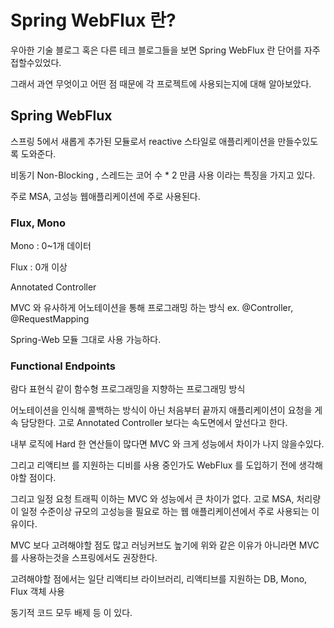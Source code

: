 # Spring WebFlux 란?

우아한 기술 블로그 혹은 다른 테크 블로그들을 보면 Spring WebFlux 란 단어를 자주 접할수있었다.

그래서 과연 무엇이고 어떤 점 때문에 각 프로젝트에 사용되는지에 대해 알아보았다.



## Spring WebFlux

스프링 5에서 새롭게 추가된 모듈로서 reactive 스타일로 애플리케이션을 만들수있도록 도와준다.

비동기 Non-Blocking , 스레드는 코어 수 \* 2 만큼 사용 이라는 특징을 가지고 있다.

주로 MSA, 고성능 웹애플리케이션에 주로 사용된다.



### Flux, Mono

Mono : 0\~1개 데이터

Flux :  0개 이상

Annotated Controller

MVC 와 유사하게 어노테이션을 통해 프로그래밍 하는 방식 ex. @Controller, @RequestMapping&#x20;

Spring-Web 모듈 그대로 사용 가능하다.



### Functional Endpoints

람다 표현식 같이 함수형 프로그래밍을 지향하는 프로그래밍 방식

어노테이션을 인식해 콜백하는 방식이 아닌 처음부터 끝까지 애플리케이션이 요청을 게속 담당한다. 고로 Annotated Controller 보다는 속도면에서 앞선다고 한다.

내부 로직에 Hard 한 연산들이 많다면 MVC 와 크게 성능에서 차이가 나지 않을수있다.

그리고 리액티브 를 지원하는 디비를 사용 중인가도 WebFlux 를 도입하기 전에 생각해야할 점이다.

그리고 일정 요청 트래픽 이하는 MVC 와 성능에서 큰 차이가 없다. 고로 MSA, 처리량이 일정 수준이상 규모의 고성능을 필요로 하는 웹 애플리케이션에서 주로 사용되는 이유이다.

MVC 보다 고려해야할 점도 많고 러닝커브도 높기에 위와 같은 이유가 아니라면 MVC 를 사용하는것을 스프링에서도 권장한다.

고려해야할 점에서는 일단 리액티브 라이브러리, 리액티브를 지원하는 DB, Mono, Flux 객체 사용

동기적 코드 모두 배제 등 이 있다.
